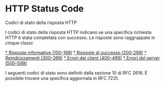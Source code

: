 # HTTP Status Code

Codici di stato della risposta HTTP

I codici di stato della risposta HTTP indicano se una specifica richiesta HTTP è stata completata con successo. Le risposte sono raggruppate in cinque classi:

[* Risposte informative (100-199)](061_HttpStatusCode_100.md.md)
[* Risposte di successo (200-299)](062_HttpStatusCode_200.md)
[* Reindirizzamenti (300–399)](063_HttpStatusCode_300.md)
[* Errori del client (400–499)](064_HttpStatusCode_400.md)
[* Errori del server (500–599)](065_HttpStatusCode_500.md)

I seguenti codici di stato sono definiti dalla sezione 10 di RFC 2616. È possibile trovare una specifica aggiornata in RFC 7231. 
